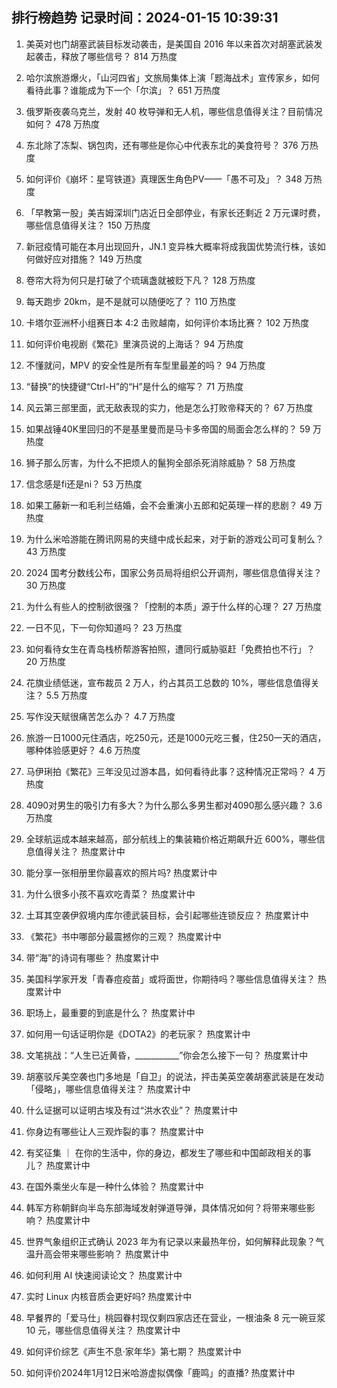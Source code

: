 
## 排行榜趋势 记录时间：2024-01-15 10:39:31
  
  1. 美英对也门胡塞武装目标发动袭击，是美国自 2016 年以来首次对胡塞武装发起袭击，释放了哪些信号？ 814 万热度
    
  2. 哈尔滨旅游爆火，「山河四省」文旅局集体上演「题海战术」宣传家乡，如何看待此事？谁能成为下一个「尔滨」？ 651 万热度
    
  3. 俄罗斯夜袭乌克兰，发射 40 枚导弹和无人机，哪些信息值得关注？目前情况如何？ 478 万热度
    
  4. 东北除了冻梨、锅包肉，还有哪些是你心中代表东北的美食符号？ 376 万热度
    
  5. 如何评价《崩坏：星穹铁道》真理医生角色PV——「愚不可及」？ 348 万热度
    
  6. 「早教第一股」美吉姆深圳门店近日全部停业，有家长还剩近 2 万元课时费，哪些信息值得关注？ 150 万热度
    
  7. 新冠疫情可能在本月出现回升，JN.1 变异株大概率将成我国优势流行株，该如何做好应对措施？ 149 万热度
    
  8. 卷帘大将为何只是打破了个琉璃盏就被贬下凡？ 128 万热度
    
  9. 每天跑步 20km，是不是就可以随便吃了？ 110 万热度
    
  10. 卡塔尔亚洲杯小组赛日本 4:2 击败越南，如何评价本场比赛？ 102 万热度
    
  11. 如何评价电视剧《繁花》里演员说的上海话？ 94 万热度
    
  12. 不懂就问，MPV 的安全性是所有车型里最差的吗？ 94 万热度
    
  13. “替换”的快捷键“Ctrl-H”的“H”是什么的缩写？ 71 万热度
    
  14. 风云第三部里面，武无敌表现的实力，他是怎么打败帝释天的？ 67 万热度
    
  15. 如果战锤40K里回归的不是基里曼而是马卡多帝国的局面会怎么样的？ 59 万热度
    
  16. 狮子那么厉害，为什么不把烦人的鬣狗全部杀死消除威胁？ 58 万热度
    
  17. 信念感是fi还是ni？ 53 万热度
    
  18. 如果工藤新一和毛利兰结婚，会不会重演小五郎和妃英理一样的悲剧？ 49 万热度
    
  19. 为什么米哈游能在腾讯网易的夹缝中成长起来，对于新的游戏公司可复制么？ 43 万热度
    
  20. 2024 国考分数线公布，国家公务员局将组织公开调剂，哪些信息值得关注？ 30 万热度
    
  21. 为什么有些人的控制欲很强？「控制的本质」源于什么样的心理？ 27 万热度
    
  22. 一日不见，下一句你知道吗？ 23 万热度
    
  23. 如何看待女生在青岛栈桥帮游客拍照，遭同行威胁驱赶「免费拍也不行」？ 20 万热度
    
  24. 花旗业绩低迷，宣布裁员 2 万人，约占其员工总数的 10%，哪些信息值得关注？ 5.5 万热度
    
  25. 写作没天赋很痛苦怎么办？ 4.7 万热度
    
  26. 旅游一日1000元住酒店，吃250元，还是1000元吃三餐，住250一天的酒店，哪种体验感更好？ 4.6 万热度
    
  27. 马伊琍拍《繁花》三年没见过游本昌，如何看待此事？这种情况正常吗？ 4 万热度
    
  28. 4090对男生的吸引力有多大？为什么那么多男生都对4090那么感兴趣？ 3.6 万热度
    
  29. 全球航运成本越来越高，部分航线上的集装箱价格近期飙升近 600%，哪些信息值得关注？ 热度累计中
    
  30. 能分享一张相册里你最喜欢的照片吗? 热度累计中
    
  31. 为什么很多小孩不喜欢吃青菜？ 热度累计中
    
  32. 土耳其空袭伊叙境内库尔德武装目标，会引起哪些连锁反应？ 热度累计中
    
  33. 《繁花》书中哪部分最震撼你的三观？ 热度累计中
    
  34. 带“海”的诗词有哪些？ 热度累计中
    
  35. 美国科学家开发「青春痘疫苗」或将面世，你期待吗？哪些信息值得关注？ 热度累计中
    
  36. 职场上，最重要的到底是什么？ 热度累计中
    
  37. 如何用一句话证明你是《DOTA2》的老玩家？ 热度累计中
    
  38. 文笔挑战：“人生已近黄昏，___________”你会怎么接下一句？ 热度累计中
    
  39. 胡塞驳斥美空袭也门多地是「自卫」的说法，抨击美英空袭胡塞武装是在发动「侵略」，哪些信息值得关注？ 热度累计中
    
  40. 什么证据可以证明古埃及有过“洪水农业”？ 热度累计中
    
  41. 你身边有哪些让人三观炸裂的事？ 热度累计中
    
  42. 有奖征集 ｜ 在你的生活中，你的身边，都发生了哪些和中国邮政相关的事儿？ 热度累计中
    
  43. 在国外乘坐火车是一种什么体验？ 热度累计中
    
  44. 韩军方称朝鲜向半岛东部海域发射弹道导弹，具体情况如何？将带来哪些影响？ 热度累计中
    
  45. 世界气象组织正式确认 2023 年为有记录以来最热年份，如何解释此现象？气温升高会带来哪些影响？ 热度累计中
    
  46. 如何利用 AI 快速阅读论文？ 热度累计中
    
  47. 实时 Linux 内核音质会更好吗? 热度累计中
    
  48. 早餐界的「爱马仕」桃园眷村现仅剩四家店还在营业，一根油条 8 元一碗豆浆 10 元，哪些信息值得关注？ 热度累计中
    
  49. 如何评价综艺《声生不息·家年华》第七期？ 热度累计中
    
  50. 如何评价2024年1月12日米哈游虚拟偶像「鹿鸣」的直播? 热度累计中
    